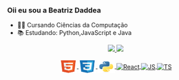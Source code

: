 ### Oii eu sou a Beatriz Daddea

- 👩‍🎓 Cursando Ciências da Computação
- 📚 Estudando: Python,JavaScript e Java



<div align="center">
  <a href="https://github.com/beatrizdaddea">
      <img height="160em" src="https://github-readme-stats.vercel.app/api?username=beatrizdaddea&theme=radical&show_icons=true"/>
      <img height="160em" src="https://github-readme-stats.vercel.app/api/top-langs/?username=beatrizdaddea&layout=compact&langs_count=7&theme=radical"/>
</div>
  
    
<div style="display: inline_block" align="center"><br>
  <img align="center" alt="HTML" height="30" width="40" src="https://raw.githubusercontent.com/devicons/devicon/master/icons/html5/html5-original.svg">
  <img align="center" alt="CSS" height="30" width="40" src="https://raw.githubusercontent.com/devicons/devicon/master/icons/css3/css3-original.svg">
  <img align="center" alt="Python" height="30" width="40" src="https://raw.githubusercontent.com/devicons/devicon/master/icons/python/python-original.svg">
  <img align="center" alt="React" height="30" width="40"  src="https://cdn.jsdelivr.net/gh/devicons/devicon/icons/react/react-original.svg" />
  <img  align="center" alt="JS" height="30" width="40" src="https://cdn.jsdelivr.net/gh/devicons/devicon/icons/javascript/javascript-original.svg" />
  <img  align="center" alt="TS" height="30" width="40" src="https://cdn.jsdelivr.net/gh/devicons/devicon/icons/typescript/typescript-original.svg" />
  
 
</div>
 
  
  
